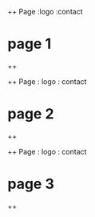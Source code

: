 ++ Page
:logo
:contact
# page 1
++

++ Page
: logo
: contact
# page 2
++

++ Page
: logo
: contact
# page 3
++
